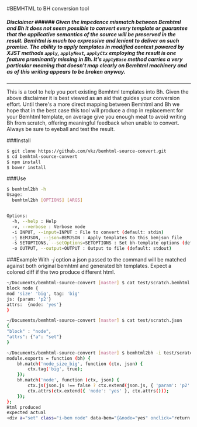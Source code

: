 #BEMHTML to BH conversion tool
##### Disclaimer ###### _Given the impedence mismatch between *Bemhtml* and *Bh* it does not seem possible to convert every template or guarantee that the applicative semantics of the source will be preserved in the result. Bemhtml is much too expressive and lenient to deliver on such promise. The ability to apply templates in modified context powered by XJST methods `apply`, `applyNext`, `applyCtx` employing the result is one feature prominantly missing in Bh. It's `applyBase` method carries a very particular meaning that doesn't map clearly on Bemhtml machinery and as of this writing appears to be broken anyway._

----------------------------------------------------------------------------------

This is a tool to help you port existing Bemhtml templates into Bh. Given the above disclaimer it is best viewed as an aid that guides your conversion effort. Until there's a more direct mapping between Bemhtml and Bh we hope that in the best case this tool will produce a drop in replacement for your Bemhtml template, on average give you enough meat to avoid writing Bh from scratch, offering meaningful feedback when unable to convert. Always be sure to eyeball and test the result.

###Install
```bash
$ git clone https://github.com/vkz/bemhtml-source-convert.git
$ cd bemhtml-source-convert
$ npm install
$ bower install
```

###Use
```bash
$ bemhtml2bh -h
Usage:
  bemhtml2bh [OPTIONS] [ARGS]


Options:
  -h, --help : Help
  -v, --verbose : Verbose mode
  -i INPUT, --input=INPUT : File to convert (default: stdin)
  -j BEMJSON, --json=BEMJSON : Apply templates to this bemjson file
  -s SETOPTIONS, --setOptions=SETOPTIONS : Set bh-template options (default: { "jsAttrName": "onclick" , "jsAttrScheme": "js" })
  -o OUTPUT, --output=OUTPUT : Output to file (default: stdout)
```

###Example
With *-j* option a json passed to the command will be matched against both original bemhtml and generated bh templates. Expect a colored diff if the two produce different html.
```bash
~/Documents/bemhtml-source-convert [master] $ cat test/scratch.bemhtml
block node {
mod 'size' 'big', tag: 'big'
js: {param: 'p2'}
attrs:  {node: 'yes'}
}

~/Documents/bemhtml-source-convert [master] $ cat test/scratch.json
{
"block" : "node",
"attrs": {"a": "set"}
}

~/Documents/bemhtml-source-convert [master] $ bemhtml2bh -i test/scratch.bemhtml -j test/scratch.json
module.exports = function (bh) {
    bh.match('node_size_big', function (ctx, json) {
        ctx.tag('big', true);
    });
    bh.match('node', function (ctx, json) {
        ctx.js(json.js !== false ? ctx.extend(json.js, { 'param': 'p2' }) : false);
        ctx.attrs(ctx.extend({ 'node': 'yes' }, ctx.attrs()));
    });
};
Html produced
expected actual
<div a="set" class="i-bem node" data-bem="{&node="yes" onclick="return {&quot;node&quot;:{&quot;param&quot;:&quot;p2&quot;}}" node="yes"></;}}"></div>
```
